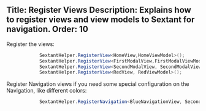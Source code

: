 Title: Register Views
Description: Explains how to register views and view models to Sextant for navigation.
Order: 10
---

Register the views:
```csharp
            SextantHelper.RegisterView<HomeView,HomeViewModel>();
            SextantHelper.RegisterView<FirstModalView,FirstModalViewModel>();
            SextantHelper.RegisterView<SecondModalView, SecondModalViewModel>();
            SextantHelper.RegisterView<RedView, RedViewModel>();
```



Register Navigation views if you need some special configuration on the Navigation, like different colors:
```csharp
            SextantHelper.RegisterNavigation<BlueNavigationView, SecondModalViewModel>();
```